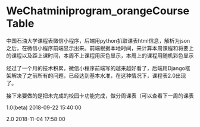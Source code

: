 # WeChatminiprogram_orangeCourseTable
中国石油大学课程表微信小程序，后端用python扒取课表html信息，解析为json之后，在微信小程序前端显示出来。前端根据本地时间，来计算本周课程和将要上的课程以及距上课时间，本周不上课程用灰色显示，本周上的课程用随机彩色显示


经过了一个月的技术积累，微信小程序前端写的越来越好看了，后端用Django框架解决了之前所有的问题，已经达到基本水准，在这种情况下，课程表2.0出现了。

接下来要做的是把未完成的校园卡功能完成，做分周课表（可以查看下一周的课表

1.0(beta) 2018-09-22 15:40:00

2.0 2018-11-04 17:58:00
